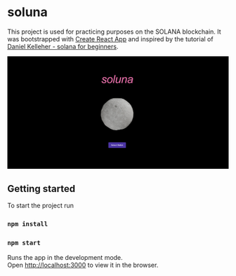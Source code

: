 # soluna

This project is used for practicing purposes on the SOLANA blockchain. It was bootstrapped with [Create React App](https://github.com/facebook/create-react-app) and inspired by the tutorial of [Daniel Kelleher - solana for beginners](https://github.com/dankelleher/solana-for-beginners).

![screenshot](https://github.com/noamrubin22/soluna/blob/main/public/Screenshot%202022-09-26%20at%2018.04.45.png)

## Getting started

To start the project run

### `npm install`

### `npm start`

Runs the app in the development mode.\
Open [http://localhost:3000](http://localhost:3000) to view it in the browser.
